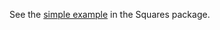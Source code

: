 See the [simple example](https://github.com/alexobviously/squares/tree/dev/example/simple) in the Squares package.